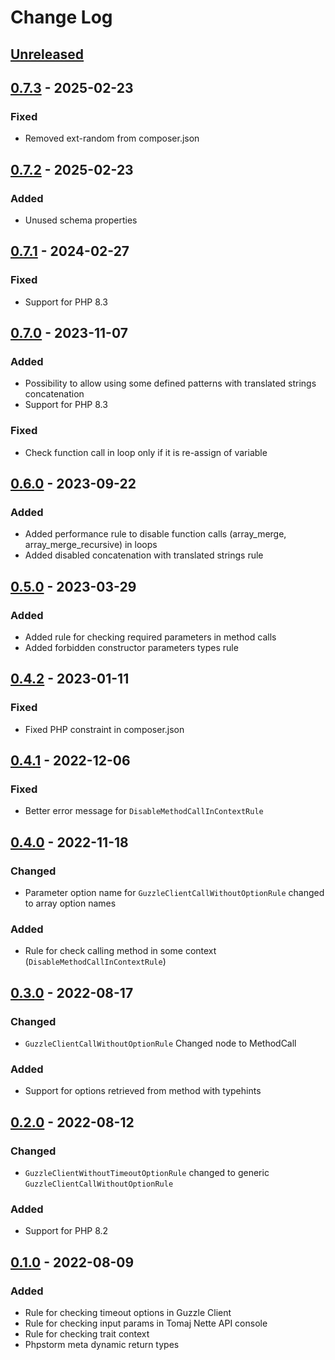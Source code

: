 # Change Log

## [Unreleased][unreleased]

## [0.7.3] - 2025-02-23
### Fixed
- Removed ext-random from composer.json

## [0.7.2] - 2025-02-23
### Added
- Unused schema properties

## [0.7.1] - 2024-02-27
### Fixed
- Support for PHP 8.3

## [0.7.0] - 2023-11-07
### Added
- Possibility to allow using some defined patterns with translated strings concatenation
- Support for PHP 8.3

### Fixed
- Check function call in loop only if it is re-assign of variable 

## [0.6.0] - 2023-09-22
### Added
- Added performance rule to disable function calls (array_merge, array_merge_recursive) in loops
- Added disabled concatenation with translated strings rule

## [0.5.0] - 2023-03-29
### Added
- Added rule for checking required parameters in method calls
- Added forbidden constructor parameters types rule

## [0.4.2] - 2023-01-11
### Fixed
- Fixed PHP constraint in composer.json

## [0.4.1] - 2022-12-06
### Fixed
- Better error message for `DisableMethodCallInContextRule`

## [0.4.0] - 2022-11-18
### Changed
- Parameter option name for `GuzzleClientCallWithoutOptionRule` changed to array option names 

### Added
- Rule for check calling method in some context (`DisableMethodCallInContextRule`)

## [0.3.0] - 2022-08-17
### Changed
- `GuzzleClientCallWithoutOptionRule` Changed node to MethodCall

### Added
- Support for options retrieved from method with typehints

## [0.2.0] - 2022-08-12
### Changed
- `GuzzleClientWithoutTimeoutOptionRule` changed to generic `GuzzleClientCallWithoutOptionRule` 

### Added
- Support for PHP 8.2

## [0.1.0] - 2022-08-09
### Added
- Rule for checking timeout options in Guzzle Client
- Rule for checking input params in Tomaj Nette API console
- Rule for checking trait context 
- Phpstorm meta dynamic return types

[unreleased]: https://github.com/efabrica-team/phpstan-rules/compare/0.7.3...HEAD
[0.7.3]: https://github.com/efabrica-team/phpstan-rules/compare/0.7.2...0.7.3
[0.7.2]: https://github.com/efabrica-team/phpstan-rules/compare/0.7.1...0.7.2
[0.7.1]: https://github.com/efabrica-team/phpstan-rules/compare/0.7.0...0.7.1
[0.7.0]: https://github.com/efabrica-team/phpstan-rules/compare/0.6.0...0.7.0
[0.6.0]: https://github.com/efabrica-team/phpstan-rules/compare/0.5.0...0.6.0
[0.5.0]: https://github.com/efabrica-team/phpstan-rules/compare/0.4.2...0.5.0
[0.4.2]: https://github.com/efabrica-team/phpstan-rules/compare/0.4.1...0.4.2
[0.4.1]: https://github.com/efabrica-team/phpstan-rules/compare/0.4.0...0.4.1
[0.4.0]: https://github.com/efabrica-team/phpstan-rules/compare/0.3.0...0.4.0
[0.3.0]: https://github.com/efabrica-team/phpstan-rules/compare/0.2.0...0.3.0
[0.2.0]: https://github.com/efabrica-team/phpstan-rules/compare/0.1.0...0.2.0
[0.1.0]: https://github.com/efabrica-team/phpstan-rules/compare/324b03236bdd7e9c44520cf1f4b9c7265a182e6c...0.1.0
